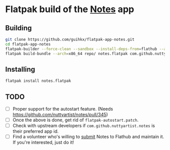 # Flatpak build of the [Notes](https://www.get-notes.com/) app

## Building

```bash
git clone https://github.com/guihkx/flatpak-app-notes.git
cd flatpak-app-notes
flatpak-builder --force-clean --sandbox --install-deps-from=flathub --arch=x86_64 --repo=repo/ builddir/ com.github.nuttyartist.notes.yaml
flatpak build-bundle --arch=x86_64 repo/ notes.flatpak com.github.nuttyartist.notes master
```

## Installing

```bash
flatpak install notes.flatpak
```

## TODO

- [ ] Proper support for the autostart feature. (Needs https://github.com/nuttyartist/notes/pull/345)
- [ ] Once the above is done, get rid of `flatpak-autostart.patch`.
- [ ] Check with upstream developers if `com.github.nuttyartist.notes` is their preferred app id.
- [ ] Find a volunteer who's willing to [submit](https://github.com/flathub/flathub/blob/master/CONTRIBUTING.md) Notes to Flathub and maintain it. If you're interested, just do it!

